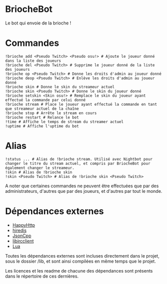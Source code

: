# BriocheBot

Le bot qui envoie de la brioche !

# Commandes

	!brioche add <Pseudo Twitch> <Pseudo osu!> # Ajoute le joueur donné dans la liste des joueurs
	!brioche del <Pseudo Twitch> # Supprime le joueur donné de la liste des joueurs
	!brioche op <Pseudo Twitch> # Donne les droits d'admin au joueur donné
	!brioche deop <Pseudo Twitch> # Enlève les droits d'admin au joueur donné
	!brioche skin # Donne le skin du streameur actuel
	!brioche skin <Pseudo Twitch> # Donne le skin du joueur donné
	!brioche setskin <Skin osu!> # Remplace le skin du joueur ayant effectué la commande par celui donné
	!brioche stream # Place le joueur ayant effectué la commande en tant que streameur actuel de la chaîne
	!brioche stop # Arrête le stream en cours
	!brioche restart # Relance le bot
	!time # Affiche le temps de stream du streamer actuel
	!uptime # Affiche l'uptime du bot

# Alias

	!status ... # Alias de !brioche stream. Utilisé avec Nightbot pour changer le titre du stream actuel, et compris par BriocheBot pour également changer le streameur.
	!skin # Alias de !brioche skin
	!skin <Pseudo Twitch> # Alias de !brioche skin <Pseudo Twitch>

A noter que certaines commandes ne peuvent être effectuées que par des administrateurs, d'autres que par des joueurs, et d'autres par tout le monde.

# Dépendances externes

* [HappyHttp](http://scumways.com/happyhttp/happyhttp.html)
* [hiredis](https://github.com/redis/hiredis)
* [JsonCpp](https://github.com/open-source-parsers/jsoncpp)
* [libircclient](http://www.ulduzsoft.com/linux/libircclient/)
* [Lua](http://www.lua.org)

Toutes les dépendances externes sont incluses directement dans le projet, sous le dossier /lib, et sont ainsi compilées en même temps que le projet.

Les licences et les readme de chacune des dépendances sont présents dans le répertoire de ces dernières.
